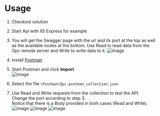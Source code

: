 # Usage

1. Checkout solution
2. Start Api with IIS Express for example
3. You will get the Swagger page with the url and its port at the top as well as the available routes at the bottom. Use Read to read data from the Opc remote server and Write to write data to it.
![image](https://github.com/oscarfonseca/opc-blockly-Bridge/assets/4384944/5d4ddb47-95b8-40db-a0d9-830081edcf86)

4. Install [Postman](https://www.postman.com/downloads/)
5. Start Postman and click **Import**  
   ![image](https://github.com/oscarfonseca/opc-blockly-Bridge/assets/4384944/90b637cc-e3d5-4be1-807f-533188f57e40)  
6. Select the file ```\Postman\Opc.postman_collection.json```
7. Use Read and Write requests from the collection to test the API.  
   Change the port according to step 3.  
   Notice that there is a Body provided in both cases (Read and Write).  
   ![image](https://github.com/oscarfonseca/opc-blockly-Bridge/assets/4384944/49ed37b5-0a1e-4bd3-89e9-5a8fd06ab7fb)
   ![image](https://github.com/oscarfonseca/opc-blockly-Bridge/assets/4384944/c5f74b26-5f0a-4a12-8f70-87c2033ef933)
   ![image](https://github.com/oscarfonseca/opc-blockly-Bridge/assets/4384944/2310156f-f13c-493a-9e28-60f4b838288a)





   
